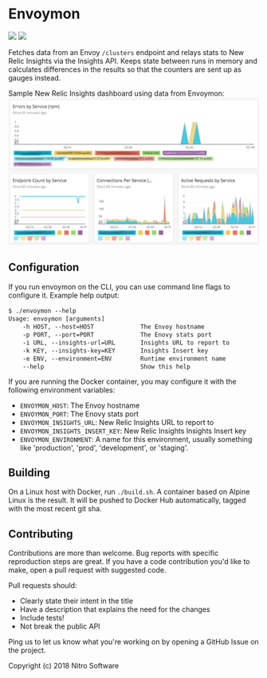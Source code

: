 Envoymon
========

[![](https://images.microbadger.com/badges/image/gonitro/envoymon.svg)](https://microbadger.com/images/gonitro/envoymon "Get your own image badge on microbadger.com")
[![](https://images.microbadger.com/badges/version/gonitro/envoymon.svg)](https://microbadger.com/images/gonitro/envoymon "Get your own version badge on microbadger.com")

Fetches data from an Envoy `/clusters` endpoint and relays stats to New Relic
Insights via the Insights API. Keeps state between runs in memory and
calculates differences in the results so that the counters are sent up as
gauges instead.

Sample New Relic Insights dashboard using data from Envoymon:
![Sample Dashboard](assets/envoy_dash.png)

Configuration
-------------

If you run envoymon on the CLI, you can use command line flags to configure it.
Example help output:

```
$ ./envoymon --help
Usage: envoymon [arguments]
    -h HOST, --host=HOST             The Envoy hostname
    -p PORT, --port=PORT             The Enovy stats port
    -i URL, --insights-url=URL       Insights URL to report to
    -k KEY, --insights-key=KEY       Insights Insert key
    -e ENV, --environment=ENV        Runtime environment name
    --help                           Show this help
```

If you are running the Docker container, you may configure it with the
following environment variables:

 * `ENVOYMON_HOST`: The Envoy hostname
 * `ENVOYMON_PORT`: The Enovy stats port
 * `ENVOYMON_INSIGHTS_URL`: New Relic Insights URL to report to
 * `ENVOYMON_INSIGHTS_INSERT_KEY`: New Relic Insights Insights Insert key
 * `ENVOYMON_ENVIRONMENT`: A name for this environment, usually something
    like 'production', 'prod', 'development', or 'staging'.

Building
--------

On a Linux host with Docker, run `./build.sh`. A container based on Alpine
Linux is the result. It will be pushed to Docker Hub automatically, tagged
with the most recent git sha.

Contributing
------------

Contributions are more than welcome. Bug reports with specific reproduction
steps are great. If you have a code contribution you'd like to make, open a
pull request with suggested code.

Pull requests should:

 * Clearly state their intent in the title
 * Have a description that explains the need for the changes
 * Include tests!
 * Not break the public API

Ping us to let us know what you're working on by opening a GitHub Issue on the
project.

Copyright (c) 2018 Nitro Software
